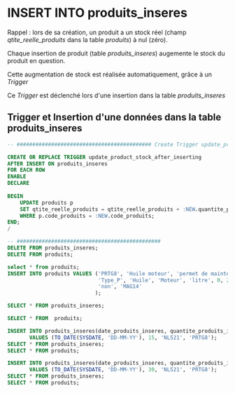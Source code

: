 # INSERT INTO produits_inseres

Rappel : lors de sa création, un produit a un stock réel (champ _qtite_reelle_produits_ dans la table _produits_) à nul (zéro).

Chaque insertion de produit (table _produits_inseres_) augemente le stock du produit en question.

Cette augmentation de stock est réalisée automatiquement, grâce à un _Trigger_

Ce _Trigger_ est déclenché lors d'une insertion dans la table _produits_inseres_

## Trigger et Insertion d'une données dans la table produits_inseres

```sql
-- ########################################### Create Trigger update_product_stock_after_inserting

CREATE OR REPLACE TRIGGER update_product_stock_after_inserting
AFTER INSERT ON produits_inseres
FOR EACH ROW
ENABLE
DECLARE
    
BEGIN
    UPDATE produits p
    SET qtite_reelle_produits = qtite_reelle_produits + :NEW.quantite_produits_inseres
    WHERE p.code_produits = :NEW.code_produits;
END;
/

-- ##############################################
DELETE FROM produits_inseres;
DELETE FROM produits;

select * from produits;
INSERT INTO produits VALUES ('PRTG8', 'Huile moteur', 'permet de maintenir le moteur en bon état',
                             'Type_P', 'Huile', 'Moteur', 'litre', 0, 25, TO_DATE('2000-06-11', 'YYYY-MM-DD'),
                             'non', 'MAG14'
                            );

SELECT * FROM produits_inseres;

SELECT * FROM  produits;

INSERT INTO produits_inseres(date_produits_inseres, quantite_produits_inseres, matricule_Agent, code_produits) 
       VALUES (TO_DATE(SYSDATE, 'DD-MM-YY'), 15, 'NL521', 'PRTG8');
SELECT * FROM produits_inseres;
SELECT * FROM produits;

INSERT INTO produits_inseres(date_produits_inseres, quantite_produits_inseres, matricule_Agent, code_produits) 
       VALUES (TO_DATE(SYSDATE, 'DD-MM-YY'), 30, 'NL521', 'PRTG8');
SELECT * FROM produits_inseres;
SELECT * FROM produits;
```
